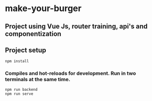 # make-your-burger

## Project using Vue Js, router training, api's and componentization

## Project setup
```
npm install
```

### Compiles and hot-reloads for development. Run in two terminals at the same time.
```
npm run backend
npm run serve
```


